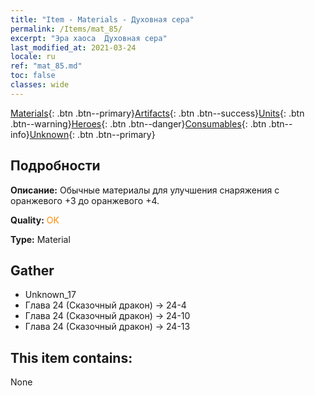 ```yaml
---
title: "Item - Materials - Духовная сера"
permalink: /Items/mat_85/
excerpt: "Эра хаоса  Духовная сера"
last_modified_at: 2021-03-24
locale: ru
ref: "mat_85.md"
toc: false
classes: wide
---
```

 [Materials](/ru/Items/){: .btn .btn--primary}[Artifacts](/ru/Items/Artifacts/){: .btn .btn--success}[Units](/ru/Items/Units/){: .btn .btn--warning}[Heroes](/ru/Items/Heroes/){: .btn .btn--danger}[Consumables](/ru/Items/Consumables/){: .btn .btn--info}[Unknown](/ru/Items/Unknown/){: .btn .btn--primary}

## Подробности
 **Описание:** Обычные материалы для улучшения снаряжения c оранжевого +3 до оранжевого +4.

 **Quality:** <span style="color: #FF8C00">OK</span>

 **Type:** Material

## Gather

*    Unknown_17 
*    Глава 24 (Сказочный дракон) -> 24-4 
*    Глава 24 (Сказочный дракон) -> 24-10 
*    Глава 24 (Сказочный дракон) -> 24-13 

## This item contains:

  None

